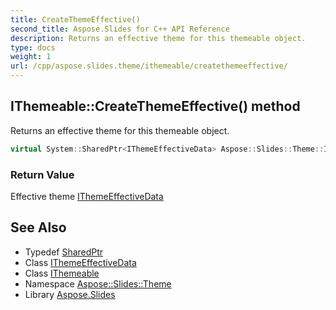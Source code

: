 ```yaml
---
title: CreateThemeEffective()
second_title: Aspose.Slides for C++ API Reference
description: Returns an effective theme for this themeable object.
type: docs
weight: 1
url: /cpp/aspose.slides.theme/ithemeable/createthemeeffective/
---
```

## IThemeable::CreateThemeEffective() method


Returns an effective theme for this themeable object.

```cpp
virtual System::SharedPtr<IThemeEffectiveData> Aspose::Slides::Theme::IThemeable::CreateThemeEffective()=0
```


### Return Value

Effective theme [IThemeEffectiveData](../../ithemeeffectivedata/)

## See Also

* Typedef [SharedPtr](../../system/sharedptr/)
* Class [IThemeEffectiveData](../ithemeeffectivedata/)
* Class [IThemeable](./)
* Namespace [Aspose::Slides::Theme](../)
* Library [Aspose.Slides](../../)